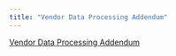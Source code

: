 ```yaml
---
title: "Vendor Data Processing Addendum"
---
```


[Vendor Data Processing Addendum](https://example_company.com/example_company-com/legal-and-compliance/-/raw/master/Vendor_Data_Processing_Addendum__7.18.24_.pdf)
